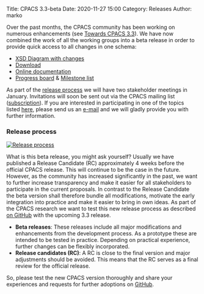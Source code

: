 Title: CPACS 3.3-beta
Date: 2020-11-27 15:00
Category: Releases
Author: marko

Over the past months, the CPACS community has been working on numerous enhancements (see [Towards CPACS 3.3](https://www.cpacs.de/towards-cpacs-33.html)). We have now combined the work of all the working groups into a beta release in order to provide quick access to all changes in one schema:

- [XSD Diagram with changes](https://www.cpacs.de/svgs/cpacs33schemaModifications.svg)
- [Download](https://github.com/DLR-SL/CPACS/releases/tag/v3.3-beta1)
- [Online documentation](https://www.cpacs.de/documentation/CPACS_development/html/89b6a288-0944-bd56-a1ef-8d3c8e48ad95.htm)
- [Progress board](https://github.com/DLR-SL/CPACS/projects/5) & [Milestone list](https://github.com/DLR-SL/CPACS/milestone/7?closed=1)


As part of the [release process](https://github.com/DLR-SL/CPACS/blob/develop/development/development.md#release-process) we will have two stakeholder meetings in January. Invitations will soon be sent out via the CPACS mailing list ([subscription](https://www.cpacs.de/pages/contact.html)). If you are interested in participating in one of the topics listed [here](https://github.com/DLR-SL/CPACS/releases/tag/v3.3-beta1), please send us an [e-mail](mailto:cpacs@dlr.de) and we will gladly provide you with further information.


### Release process

[![Release process]({static}/images/towardsCpacs33/cpacs33ReleasePlan.png)](https://github.com/DLR-SL/CPACS/blob/develop/development/development.md#release-process)

What is this beta release, you might ask yourself? Usually we have published a Release Candidate (RC) approximately 4 weeks before the official CPACS release. This will continue to be the case in the future. 
However, as the community has increased significantly in the past, we want to further increase transparency and make it easier for all stakeholders to participate in the current proposals. 
In contrast to the Release Candidate the beta version shall therefore bundle all modifications, motivate the early integration into practice and make it easier to bring in own ideas.
As part of the CPACS research we want to test this new release process as described [on GitHub](https://github.com/DLR-SL/CPACS/blob/develop/development/development.md#release-process) with the upcoming 3.3 release. 

- **Beta releases**: These releases include all major modifications and enhancements from the development process. As a prototype these are intended to be tested in practice. Depending on practical experience, further changes can be flexibly incorporated.
- **Release candidates (RC)**: A RC is close to the final version and major adjustments should be avoided. This means that the RC serves as a final review for the official release.


So, please test the new CPACS version thoroughly and share your experiences and requests for further adoptions on [GitHub](https://github.com/DLR-SL/CPACS).